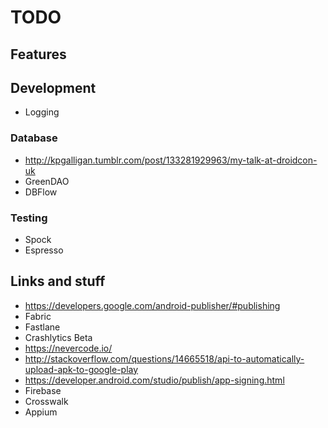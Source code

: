 # TODO

## Features

## Development
* Logging

### Database
* http://kpgalligan.tumblr.com/post/133281929963/my-talk-at-droidcon-uk
* GreenDAO
* DBFlow

### Testing
* Spock
* Espresso

## Links and stuff
* https://developers.google.com/android-publisher/#publishing
* Fabric
* Fastlane
* Crashlytics Beta
* https://nevercode.io/
* http://stackoverflow.com/questions/14665518/api-to-automatically-upload-apk-to-google-play
* https://developer.android.com/studio/publish/app-signing.html
* Firebase
* Crosswalk
* Appium
